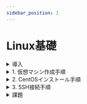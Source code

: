 ```yaml
---
sidebar_position: 1
---
```


# Linux基礎

<details>
    <summary>導入</summary>
    <div>
## 環境確認

### 1. CentOSイメージファイル  

仮想マシンにインストールするイメージファイルです  
約 **4GB** のファイルですので、予めダウンロードしてデスクトップ等、わかりやすい場所に移動しておきましょう  

※実行する必要はありません

[CentOSイメージファイル](http://ftp.iij.ad.jp/pub/linux/centos/7.9.2009/isos/x86_64/CentOS-7-x86_64-DVD-2207-02.iso)


### 2. VirtualBox

**まずはお使いのPCにインストールされているかを確認して下さい**  
仮想環境を構築するためのアプリケーションです  
WindowsPCの中に仮想的にCentOS(LinuxPC)を構築します  
ダウンロード完了したら実行し、インストールまで済ませましょう  

[VirtualBoxインストーラ](https://download.virtualbox.org/virtualbox/7.0.14/VirtualBox-7.0.14-161095-Win.exe)

### 3. teraterm

VirtualBox上に構築した仮想マシンに対して、SSH接続して操作するためのアプリケーションです  

:::note
SSH（Secure Shell）とは、ネットワークを介して別のコンピューターやネットワーク機器などを操作するために使われるプロトコルです。
:::

ダウンロード完了したら実行し、インストールまで済ませましょう

[teratermインストーラ](https://github.com/TeraTermProject/osdn-download/releases/download/teraterm-5.0/teraterm-5.0.exe)


    </div>
</details>

<details>
    <summary>1. 仮想マシン作成手順</summary>
    <div>
### 仮想マシン作成

**VirtualBoxマネージャ画面**  

VirtualBoxを起動し、以下の画面を表示したら**右上**の `新規` をクリック

![linux](./img/linux1.png)

**仮想マシン概要設定画面**  

黄色いハイライト部分を画面と同じ様に設定しましょう
- 名前 → 仮想マシンの名前(任意の名前で構いません)
- タイプ → **Linux**
- バージョン → **Red Hat 7.x (64bit)**

設定したら `次へ` をクリック

![linux](./img/linux2.png)

**ハードウェアリソース設定画面1**  

メモリ容量とCPU割当の設定画面です  
特に変更せずに `次へ` をクリック

![linux](./img/linux3.png)

**ハードウェアリソース設定画面2**  

ストレージ容量設定画面です  
黄色ハイライトの箇所を `16.00 GB` に設定して `次へ` をクリック

![linux](./img/linux4.png)

**仮想マシン設定概要画面**

作成する仮想マシンの概要を確認する画面です  
以下の画像と比較し、大きな差異がない事を確認し、`完了` をクリック

![linux](./img/linux5.png)

**VirtualBoxマネージャ画面**  

左側に赤い帽子の項目が表示されます(これが一つの仮想マシンです)  
該当項目を右クリックし、`設定` をクリック

![linux](./img/linux6.png)

**仮想マシン設定画面(ストレージ)**

`ストレージ` > `空` > 右上の`◎` を順にクリック

![linux](./img/linux7.png)

以下の選択項目からは `ディスクファイルを選択` をクリックし、  
[導入](#1-centosイメージファイル)でダウンロードしたCentOSのイメージファイルを選択します  

![linux](./img/linux8.png)

イメージファイルを選択後、元の画面に戻ります  
黄色ハイライト部分が `CentOS-7-x86_64...` のような表記になっている事を確認して下さい

![linux](./img/linux9.png)

同画面左の `ネットワーク` > `割り当て` のドロップダウンリストを開き、  
**ブリッジアダプター** を選択して `OK` をクリックして下さい

![linux](./img/linux10.png)

以上で仮想マシンの作成は完了です
    </div>
</details>

<details>
    <summary>2. CentOSインストール手順</summary>
    <div>
### CentOSインストール

以下の画面から作成した仮想マシンをクリックした状態で右上の `起動` をクリック

![linux](./img/linux11.png)

**仮想マシン画面**

仮想マシンは別ウィンドウで動作を確認することができます  
最初に以下の画面が表示されるので、一度画面をクリックし、`↑` キーを押し、  
 `Install CentOS 7` にカーソルを合わせた状態で `Enter` キーを押して下さい

 :::caution
仮想マシンの画面をクリックすると**ホストOS側(Windows)のマウス**が動かせなくなります  
これは**右の** `ctrl` キーを押すことで解消します  
 :::

![linux](./img/linux12.png)

**CentOSインストール画面**

しばらく待つと以下のような画面が表示されます  
言語選択では特に理由がない限り `日本語` を選択し、`続行` をクリック

![linux](./img/linux13.png)

以下の画面になったら黄色ハイライトの `ソフトウェアの選択` をクリック  

:::note
GUIを使用しない場合、この手順の実施は必要ありません
:::

![linux](./img/linux14.png)

以下の画面が表示されるので、`サーバー(GUI 使用)` を選択し、`完了` をクリック

![linux](./img/linux15.png)

`インストール先` をクリック

![linux](./img/linux16.png)

以下の画面が表示されたら、**特に何も操作せず** `完了` をクリック

![linux](./img/linux17.png)

`ネットワークとホスト名` をクリック

![linux](./img/linux18.png)

右上のスイッチを `オフ` から `オン` に切り替え、  
黄色ハイライト部分の **「接続済みです」の表示** と **IPアドレス** が振られている事を確認しましょう  
確認できたら `完了` をクリック

![linux](./img/linux19.png)

以下の画面で黄色ハイライト部分が同じような表示になっている事を確認し、 `インストールの開始` をクリック

![linux](./img/linux20.png)

インストールが始まりますがしばらく時間がかかります  
待っている間にユーザの設定を終わらせましょう  

まずは `ROOTパスワード` をクリック

![linux](./img/linux21.png)

黄色ハイライト部分に `root` と入力し、`完了` を**2回**クリック

:::danger
ここでは仮想マシンの管理者ユーザのパスワードを設定しています  
設定したパスワードを忘れてしまうと1からCentOSをインストールすることになります  
本来好ましくありませんが、研修中に**ログインできない**等の余計なトラブル防止のため、簡単なパスワードを設定しましょう  
:::

![linux](./img/linux22.png)

`ユーザの作成` をクリック

![linux](./img/linux23.png)

以下の画面が表示されたら黄色ハイライト部分に任意の値を入力して下さい  
こちらは**一般ユーザ**ですが、**ユーザ名**、**パスワード**は忘れないようにメモしておきましょう
入力できたら `完了` をクリック

![linux](./img/linux24.png)

インストールが完了すると以下のように**右下**に `再起動` ボタンが表示されるのでクリック  

![linux](./img/linux25.png)

再起動すると以下のような画面が表示されます  
まずは `LICENSE INFORMATION` をクリック

![linux](./img/linux26.png)

以下の画面では下部の `ライセンス契約に同意します` にチェックを入れ、`完了` をクリック

![linux](./img/linux27.png)

黄色ハイライト部分を確認し、右下の `設定の完了` をクリック

![linux](./img/linux28.png)

しばらくするとログイン画面に先ほど設定した**一般ユーザ**が表示されるので、  
該当アカウントをクリック

![linux](./img/linux29.png)

同様に先ほど設定した**一般ユーザ**のパスワードを入力し、`サインイン` をクリック

![linux](./img/linux30.png)

初回起動時のみ以下の画面が表示されます  
同様の設定になっていることを確認し、 `次へ` をクリック

![linux](./img/linux31.png)

同様の設定になっていることを確認し、 `次へ` をクリック

![linux](./img/linux32.png)

同様の設定になっていることを確認し、 `次へ` をクリック

![linux](./img/linux33.png)

`スキップ` をクリック

![linux](./img/linux34.png)

`CentOS Linux を使い始める` をクリック

![linux](./img/linux35.png)

続けて以下の画面が表示されますが、右上の `✕` で閉じます

![linux](./img/linux36.png)

以下のデスクトップ画面が表示されればインストールは完了です

![linux](./img/linux36-1.png)
    </div>
</details>

<details>
    <summary>3. SSH接続手順</summary>
    <div>
### SSH接続

仮想マシンデスクトップ左上の `アプリケーション` > `システムツール` > `端末` をクリック

![linux](./img/linux37.png)

以下の白い画面が表示されたら `ip a`と入力して `enter` キーを押し、  
画面と同じような結果が出てくることを確認して下さい  

次に黄色ハイライト部分を確認し、その仮想マシンに割り当てられている **IPアドレス** を控えておきましょう

![linux](./img/linux38.png)

teratermを起動し、**ホスト** 欄に先ほど確認した IPアドレス を入力して `OK` をクリック

![linux](./img/linux39.png)

初回接続時のみ以下の画面が表示されます  
特に何も操作せず `続行` をクリック

![linux](./img/linux40.png)

ご自身で設定した **一般ユーザ** のユーザ名とパスワードを入力し、`OK` をクリック

![linux](./img/linux41.png)

以下の黒い画面が表示されれば **SSH接続** は完了です

![linux](./img/linux42.png)

    </div>
</details>

<details>
    <summary>課題</summary>
    <div>

    </div>
</details>
